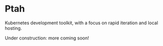# Ptah

Kubernetes development toolkit, with a focus on rapid iteration and local
hosting.

Under construction: more coming soon!
